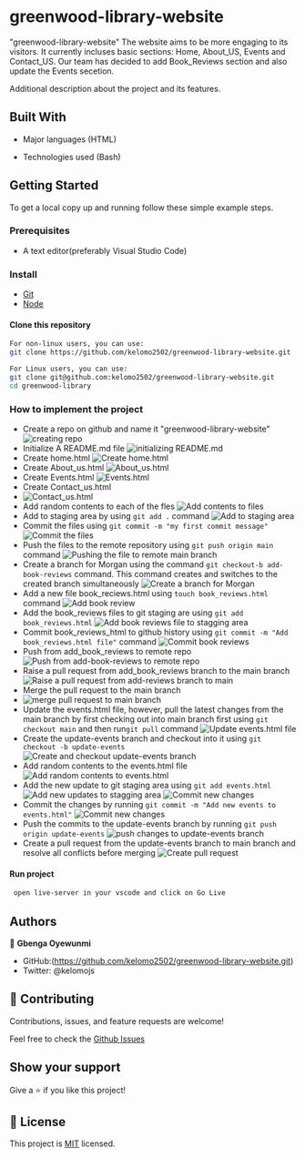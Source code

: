 # greenwood-library-website

"greenwood-library-website" The website aims to be more engaging to its visitors. It currently incluses basic sections: Home, About_US, Events and Contact_US. Our team has decided to add Book_Reviews section and also update the Events secetion.

Additional description about the project and its features.

## Built With

- Major languages (HTML)

- Technologies used (Bash)

## Getting Started

To get a local copy up and running follow these simple example steps.

### Prerequisites

- A text editor(preferably Visual Studio Code)

### Install

- [Git](https://git-scm.com/downloads)
- [Node](https://nodejs.org/en/download/)

#### Clone this repository

```bash
For non-linux users, you can use:
git clone https://github.com/kelomo2502/greenwood-library-website.git

For Linux users, you can use:
git clone git@github.com:kelomo2502/greenwood-library-website.git
cd greenwood-library
```

### How to implement the project

- Create a repo on github and name it "greenwood-library-website"
  ![creating repo](./images/1.create_repo_on_github.png)
- Initialize A README.md file
  ![initializing README.md](./images/2.Initialize_README.png)
- Create home.html
  ![Create home.html ](./images/3.home.html.png)
- Create About_us.html
  ![About_us.html ](./images//4.About_us.html.png)
- Create Events.html
  ![Events.html ](./images/5.events.html.png)
- Create Contact_us.html
- ![Contact_us.html ](./images/6.contact_us.html.png)
- Add random contents to each of the fles
  ![Add contents to files ](./images/7.sample_random_contents.png)
- Add to staging area by using ```git add .``` command
  ![Add to staging area](./images/8.Adding_%20all%20_%20the_%20files_%20to_%20git_%20staging_%20area.png)
- Commit the files using ``` git commit -m "my first commit message" ```
  ![Commit the files](./images/9.Commiting%20the%20files%20to%20git.png)
- Push the files to the remote repository using ```git push origin main``` command
  ![Pushing the file to remote main branch](./images/10.Pushing_the_files_directly_to_main_branch.png)
- Create a branch for Morgan using the command ```git checkout-b add-book-reviews``` command. This command creates and switches to the created branch simultaneously
  ![Create a branch for Morgan ](./images/11.Creating_add_book_reviews_branch.png)
- Add a new file book_reciews.html using ```touch book_reviews.html``` command
  ![Add book review](./images/12.Add_book_reviews_html.png)
- Add the book_reviews files to git staging are using ```git add book_reviews.html```
  ![Add book reviews file to stagging area ](./images/13.Adding_book_reviews_html_to_stagina_area.png)
- Commit book_reviews_html to github history using ```git commit -m "Add book_reviews.html file"``` command
  ![Commit book reviews ](./images/14.Commiting_to_add_book_reviews_branch.png)
- Push from add_book_reviews to remote repo
  ![Push from add-book-reviews to remote repo](./images/15.Pushing_to_book_reviews_branch.png)
- Raise a pull request from add_book_reviews branch to the main branch
  ![Raise a pull request from add-reviews branch to main](./images/16.Raise_pull_request_for_book_reviews.png)
- Merge the pull request to the main branch
- ![merge pull request to main branch](./images/17.Merge_the_book_review_brach_to_main.png)
- Update the events.html file, however, pull the latest changes from the main branch by first checking out into main branch first using ```git checkout main``` and then run```git pull``` command
  ![Update events.html file](./images/18.Updating_the_events_html_file.png)
- Create the update-events branch and checkout into it using ```git checkout -b update-events```
  ![Create and checkout update-events branch ](./images/18.Updating_the_events_html_file.png)
- Add random contents to the events.html file
  ![Add random contents to events.html ](./images/18.Updating_the_events_html_file.png)
- Add the new update to git staging area using ```git add events.html```
  ![Add new updates to stagging area ](./images/20.git_pull_before_update.png)
  ![Commit new changes ](./images/21.Creating_the_update_events_branch.png)
- Commit the changes by running ```git commit -m "Add new events to events.html"```
  ![Commit new changes ](./images/24.Commit_changes_to_events_html.png)
- Push the commits to the update-events branch by running ```git push origin update-events```
  ![push changes to update-events branch ](./images/26.Push_into_update_events_branch.png)
- Create a pull request from the update-events branch to main branch and resolve all conflicts before merging
  ![Create pull request  ](./images/27.PR_from_update_events_branch.png)

#### Run project

```bash
 open live-server in your vscode and click on Go Live
```

## Authors

👤 **Gbenga Oyewunmi**

- GitHub:(<https://github.com/kelomo2502/greenwood-library-website.git>)
- Twitter: @kelomojs

## 🤝 Contributing

Contributions, issues, and feature requests are welcome!

Feel free to check the [Github Issues](https://github.com/kelomo2502/greenwood-library-website/issues/3)

## Show your support

Give a ⭐️ if you like this project!

## 📝 License

This project is [MIT](https://opensource.org/licenses/MIT) licensed.
